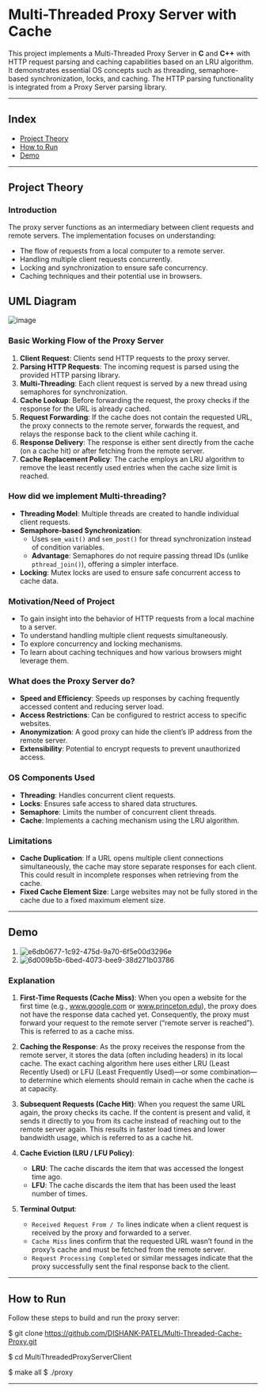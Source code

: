# Multi-Threaded Proxy Server with Cache

This project implements a Multi-Threaded Proxy Server in **C** and **C++** with HTTP request parsing and caching capabilities based on an LRU algorithm. It demonstrates essential OS concepts such as threading, semaphore-based synchronization, locks, and caching. The HTTP parsing functionality is integrated from a Proxy Server parsing library.

---

## Index

- [Project Theory](#project-theory)
- [How to Run](#how-to-run)
- [Demo](#demo)

---

## Project Theory

### Introduction
The proxy server functions as an intermediary between client requests and remote servers. The implementation focuses on understanding:
- The flow of requests from a local computer to a remote server.
- Handling multiple client requests concurrently.
- Locking and synchronization to ensure safe concurrency.
- Caching techniques and their potential use in browsers.

## UML Diagram
![image](https://github.com/user-attachments/assets/68e7bf6d-899a-4931-b24e-72ad16ebcc06)

### Basic Working Flow of the Proxy Server
1. **Client Request**: Clients send HTTP requests to the proxy server.
2. **Parsing HTTP Requests**: The incoming request is parsed using the provided HTTP parsing library.
3. **Multi-Threading**: Each client request is served by a new thread using semaphores for synchronization.
4. **Cache Lookup**: Before forwarding the request, the proxy checks if the response for the URL is already cached.
5. **Request Forwarding**: If the cache does not contain the requested URL, the proxy connects to the remote server, forwards the request, and relays the response back to the client while caching it.
6. **Response Delivery**: The response is either sent directly from the cache (on a cache hit) or after fetching from the remote server.
7. **Cache Replacement Policy**: The cache employs an LRU algorithm to remove the least recently used entries when the cache size limit is reached.

### How did we implement Multi-threading?
- **Threading Model**: Multiple threads are created to handle individual client requests.
- **Semaphore-based Synchronization**:
  - Uses `sem_wait()` and `sem_post()` for thread synchronization instead of condition variables.
  - **Advantage**: Semaphores do not require passing thread IDs (unlike `pthread_join()`), offering a simpler interface.
- **Locking**: Mutex locks are used to ensure safe concurrent access to cache data.

### Motivation/Need of Project
- To gain insight into the behavior of HTTP requests from a local machine to a server.
- To understand handling multiple client requests simultaneously.
- To explore concurrency and locking mechanisms.
- To learn about caching techniques and how various browsers might leverage them.

### What does the Proxy Server do?
- **Speed and Efficiency**: Speeds up responses by caching frequently accessed content and reducing server load.
- **Access Restrictions**: Can be configured to restrict access to specific websites.
- **Anonymization**: A good proxy can hide the client’s IP address from the remote server.
- **Extensibility**: Potential to encrypt requests to prevent unauthorized access.

### OS Components Used
- **Threading**: Handles concurrent client requests.
- **Locks**: Ensures safe access to shared data structures.
- **Semaphore**: Limits the number of concurrent client threads.
- **Cache**: Implements a caching mechanism using the LRU algorithm.

### Limitations
- **Cache Duplication**: If a URL opens multiple client connections simultaneously, the cache may store separate responses for each client. This could result in incomplete responses when retrieving from the cache.
- **Fixed Cache Element Size**: Large websites may not be fully stored in the cache due to a fixed maximum element size.

---

## Demo

1. ![e6db0677-1c92-475d-9a70-6f5e00d3296e](https://github.com/user-attachments/assets/cfb4b61a-24e1-4f8e-bee5-661c4cdf5e7b)
2. ![6d009b5b-6bed-4073-bee9-38d271b03786](https://github.com/user-attachments/assets/49d5c793-0da8-4f31-8b12-16cd44285a2c)

### Explanation

1. **First-Time Requests (Cache Miss)**: When you open a website for the first time (e.g., www.google.com or www.princeton.edu), the proxy does not have the response data cached yet. Consequently, the proxy must forward your request to the remote server (“remote server is reached”). This is referred to as a cache miss.

2. **Caching the Response**: As the proxy receives the response from the remote server, it stores the data (often including headers) in its local cache. The exact caching algorithm here uses either LRU (Least Recently Used) or LFU (Least Frequently Used)—or some combination—to determine which elements should remain in cache when the cache is at capacity.

3. **Subsequent Requests (Cache Hit)**: When you request the same URL again, the proxy checks its cache. If the content is present and valid, it sends it directly to you from its cache instead of reaching out to the remote server again. This results in faster load times and lower bandwidth usage, which is referred to as a cache hit.

4. **Cache Eviction (LRU / LFU Policy)**:
    - **LRU**: The cache discards the item that was accessed the longest time ago.
    - **LFU**: The cache discards the item that has been used the least number of times.

5. **Terminal Output**:
    - `Received Request From / To` lines indicate when a client request is received by the proxy and forwarded to a server.
    - `Cache Miss` lines confirm that the requested URL wasn’t found in the proxy’s cache and must be fetched from the remote server.
    - `Request Processing Completed` or similar messages indicate that the proxy successfully sent the final response back to the client.

---

## How to Run

Follow these steps to build and run the proxy server:

$ git clone https://github.com/DISHANK-PATEL/Multi-Threaded-Cache-Proxy.git

$ cd MultiThreadedProxyServerClient

$ make all
$ ./proxy <port no.>

---

